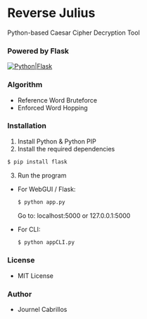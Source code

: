 # Reverse Julius 
Python-based Caesar Cipher Decryption Tool

### Powered by Flask
[![Python|Flask](http://zeus.cooltext.com/images/6c8/6c8ecb60a9eba05b8098d7fe95f33aba67338eef.gif)](https://flask.palletsprojects.com/en/1.1.x/)

### Algorithm
  - Reference Word Bruteforce
  - Enforced Word Hopping

### Installation
1. Install Python & Python PIP
2. Install the required dependencies
```sh
$ pip install flask
```
3. Run the program
  - For WebGUI / Flask:
    ```sh
    $ python app.py
    ```
    Go to: localhost:5000 or 127.0.0.1:5000
    
  - For CLI:
    ```sh
    $ python appCLI.py
    ```
 
 ### License
  - MIT License
  
 ### Author
  - Journel Cabrillos

  
